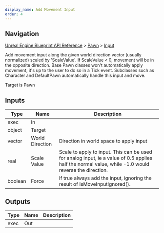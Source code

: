 ```yaml
---
display_name: Add Movement Input
order: 4
---
```

## Navigation

[Unreal Engine Blueprint API Reference](https://dev.epicgames.com/documentation/en-us/unreal-engine/BlueprintAPI) > [Pawn](https://dev.epicgames.com/documentation/en-us/unreal-engine/BlueprintAPI/Pawn) > [Input](https://dev.epicgames.com/documentation/en-us/unreal-engine/BlueprintAPI/Pawn/Input)

Add movement input along the given world direction vector (usually normalized) scaled by 'ScaleValue'. If ScaleValue \< 0, movement will be in the opposite direction.
Base Pawn classes won't automatically apply movement, it's up to the user to do so in a Tick event. Subclasses such as Character and DefaultPawn automatically handle this input and move.

Target is Pawn

## Inputs

| Type | Name | Description |
| --- | --- | --- |
| exec | In |  |
| object | Target |  |
| vector | World Direction | Direction in world space to apply input |
| real | Scale Value | Scale to apply to input. This can be used for analog input, ie a value of 0.5 applies half the normal value, while -1.0 would reverse the direction. |
| boolean | Force | If true always add the input, ignoring the result of IsMoveInputIgnored(). |

## Outputs

| Type | Name | Description |
| --- | --- | --- |
| exec | Out |  |
